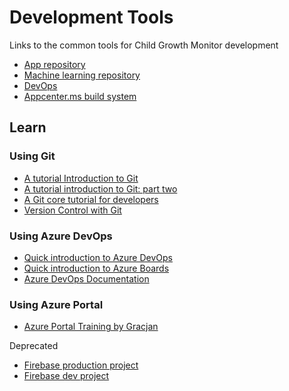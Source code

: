 # Development Tools

Links to the common tools for Child Growth Monitor development

- [App repository](https://github.com/Welthungerhilfe/cgm-scanner)
- [Machine learning repository](https://github.com/Welthungerhilfe/cgm-ml)
- [DevOps](https://dev.azure.com/cgmwhh/ChildGrowthMonitor)
- [Appcenter.ms build system](https://appcenter.ms/orgs/Welthungerhilfe/apps/cgm-scanner)

## Learn
### Using Git
- [A tutorial Introduction to Git](https://git-scm.com/docs/gittutorial)
- [A tutorial introduction to Git: part two](https://git-scm.com/docs/gittutorial-2)
- [A Git core tutorial for developers](https://git-scm.com/docs/gitcore-tutorial)
- [Version Control with Git](https://www.coursera.org/learn/version-control-with-git)

### Using Azure DevOps
- [Quick introduction to Azure DevOps](https://www.youtube.com/watch?v=JhqpF-5E10I)
- [Quick introduction to Azure Boards](https://www.youtube.com/watch?v=SbFKi6Hflc0&t=244s)
- [Azure DevOps Documentation](https://docs.microsoft.com/en-us/azure/devops/?view=azure-devops)

### Using Azure Portal
- [Azure Portal Training by Gracjan](https://welthungerhilfe-my.sharepoint.com/personal/innovation_matiaschek_welthungerhilfe_de/_layouts/15/onedrive.aspx?id=%2Fpersonal%2Finnovation%5Fmatiaschek%5Fwelthungerhilfe%5Fde%2FDocuments%2Fcgmshare%2F01%5FAdministration%2F01%5FHiring%2FLearning%20and%20Development%2FAzure%20Portal%20Training%20by%20Gracjan%2Emp4&parent=%2Fpersonal%2Finnovation%5Fmatiaschek%5Fwelthungerhilfe%5Fde%2FDocuments%2Fcgmshare%2F01%5FAdministration%2F01%5FHiring%2FLearning%20and%20Development&cid=6c9fa9cc-d67b-47b8-9465-22fb273b6469)

Deprecated
- [Firebase production project](https://console.firebase.google.com/u/0/project/child-growth-monitor/overview)
- [Firebase dev project](https://console.firebase.google.com/u/0/project/child-growth-monitor-dev/overview)